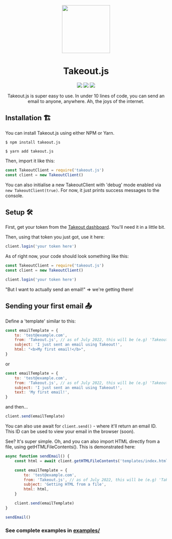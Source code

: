 
<p align='center'><img src="https://i.ibb.co/s9kq3V0/takeout.png" height="150px"/></p>
<h1 align='center'>Takeout.js</h1>

<p align='center'>
    <img display="inline-block" src="https://img.shields.io/npm/v/takeout.js?style=for-the-badge" /> <img display="inline-block"  src="https://img.shields.io/bundlephobia/minzip/takeout.js?style=for-the-badge" /> <img display="inline-block" src="https://img.shields.io/badge/Made%20with-JavaScript-yellow?style=for-the-badge" />
</p>
<p align='center'>Takeout.js is super easy to use. In under 10 lines of code, you can send an email to anyone, anywhere. Ah, the joys of the internet.</p>

## Installation 🏗
You can install Takeout.js using either NPM or Yarn. 
```shell
$ npm install takeout.js
```
```shell
$ yarn add takeout.js
```

Then, import it like this:
```js
const TakeoutClient = require('takeout.js')
const client = new TakeoutClient()
```

You can also initialise a new TakeoutClient with 'debug' mode enabled via `new TakeoutClient(true)`. For now, it just prints success messages to the console. 

## Setup 🛠
First, get your token from the [Takeout dashboard](https://takeout.bysourfruit.com/dashboard). You'll need it in a little bit.

Then, using that token you just got, use it here: 
```js
client.login('your token here')
```

As of right now, your code should look something like this:
```js
const TakeoutClient = require('takeout.js')
const client = new TakeoutClient()

client.login('your token here')
```

"But I want to actually send an email!" => we're getting there!  

## Sending your first email 📤

Define a 'template' similar to this: 
```js
const emailTemplate = {
    to: 'test@example.com',
    from: 'Takeout.js', // as of July 2022, this will be (e.g) 'Takeout.js via Takeout' 
    subject: 'I just sent an email using Takeout!',
    html: "<b>My first email!</b>",
}
```
or
```js
const emailTemplate = {
    to: 'test@example.com',
    from: 'Takeout.js', // as of July 2022, this will be (e.g) 'Takeout.js via Takeout' 
    subject: 'I just sent an email using Takeout!',
    text: 'My first email!',
}
```
and then... 
```js
client.send(emailTemplate)
```
You can also use await for `client.send()` - where it'll return an email ID. This ID can be used to view your email in the browser (soon).

See? It's super simple. Oh, and you can also import HTML directly from a file, using getHTMLFileContents(). 
This is demonstrated here: 
```js
async function sendEmail() {
    const html = await client.getHTMLFileContents('templates/index.html')

    const emailTemplate = {
        to: 'test@example.com',
        from: 'Takeout.js', // as of July 2022, this will be (e.g) 'Takeout.js via Takeout' 
        subject: 'Getting HTML from a file',
        html: html, 
    }

    client.send(emailTemplate)
}

sendEmail()
```

### See complete examples in [examples/](https://github.com/s0urfruit/takeout.js/tree/main/examples)
